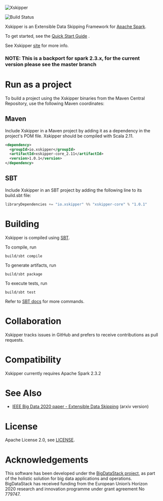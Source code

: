 <!--
 -- Copyright 2021 IBM Corp.
 -- SPDX-License-Identifier: Apache-2.0
 -->

![Xskipper](site/docs/img/logo_readme.png)

![Build Status](https://github.com/xskipper-io/xskipper/workflows/build/badge.svg?branch=branch-spark-2.3)

Xskipper is an Extensible Data Skipping Framework for [Apache Spark](https://spark.apache.org/).

To get started, see the [Quick Start Guide](https://xskipper.io/getting-started/quick-start-guide/) .

See Xskipper [site](https://xskipper.io) for more info. 

### NOTE: This is a backport for spark 2.3.x, for the current version please see the master branch
# Run as a project

To build a project using the Xskipper binaries from the Maven Central Repository, use the following Maven coordinates:

## Maven

Include Xskipper in a Maven project by adding it as a dependency in the project's POM file. Xskipper should be compiled with Scala 2.11.

```XML
<dependency>
  <groupId>io.xskipper</groupId>
  <artifactId>xskipper-core_2.11</artifactId>
  <version>1.0.1</version>
</dependency>
```



## SBT
Include Xskipper in an SBT project by adding the following line to its build.sbt file:

```Scala
libraryDependencies += "io.xskipper" %% "xskipper-core" % "1.0.1"
```

# Building

Xskipper is compiled using [SBT](https://www.scala-sbt.org/1.x/docs/Command-Line-Reference.html).

To compile, run

    build/sbt compile

To generate artifacts, run

    build/sbt package

To execute tests, run

    build/sbt test

Refer to [SBT docs](https://www.scala-sbt.org/1.x/docs/Command-Line-Reference.html) for more commands.

# Collaboration

Xskipper tracks issues in GitHub and prefers to receive contributions as pull requests.

# Compatibility

Xskipper currently requires Apache Spark 2.3.2 

# See Also

- [IEEE Big Data 2020 paper - Extensible Data Skipping](https://arxiv.org/abs/2009.08150) (arxiv version)

# License
Apache License 2.0, see [LICENSE](LICENSE).

# Acknowledgements

This software has been developed under the [BigDataStack project](https://bigdatastack.eu/the-bigdatastack-solution), as part of the holistic solution for big data applications and operations. 
BigDataStack has received funding from the European Union’s Horizon 2020 research and innovation programme under grant agreement No 779747.
